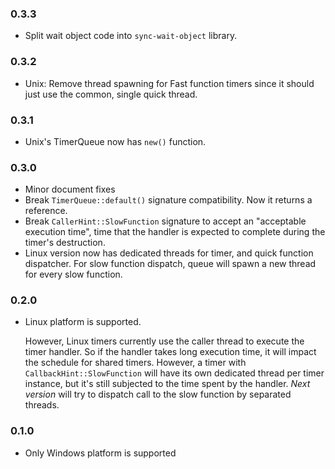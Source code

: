 ### 0.3.3
- Split wait object code into `sync-wait-object` library.

### 0.3.2
- Unix: Remove thread spawning for Fast function timers since it should just use the common, single quick thread.

### 0.3.1
- Unix's TimerQueue now has `new()` function.

### 0.3.0

- Minor document fixes
- Break `TimerQueue::default()` signature compatibility. Now it returns a reference.
- Break `CallerHint::SlowFunction` signature to accept an "acceptable execution time", time that the handler is 
  expected to complete during the timer's destruction.
- Linux version now has dedicated threads for timer, and quick function dispatcher. For slow function dispatch, queue
  will spawn a new thread for every slow function.

### 0.2.0

- Linux platform is supported.

  However, Linux timers currently use the caller thread to execute the timer handler. So if the handler takes long execution time, it will
  impact the schedule for shared timers. However, a timer with `CallbackHint::SlowFunction` will have its own dedicated thread per timer
  instance, but it's still subjected to the time spent by the handler. _Next version_ will try to dispatch call to the slow function by
  separated threads.

### 0.1.0
- Only Windows platform is supported